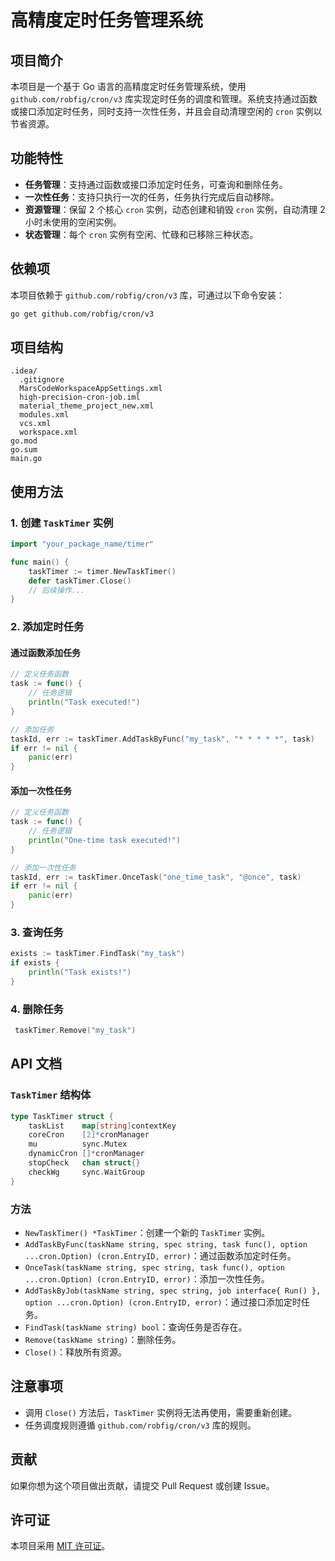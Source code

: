 # 高精度定时任务管理系统

## 项目简介
本项目是一个基于 Go 语言的高精度定时任务管理系统，使用 `github.com/robfig/cron/v3` 库实现定时任务的调度和管理。系统支持通过函数或接口添加定时任务，同时支持一次性任务，并且会自动清理空闲的 `cron` 实例以节省资源。

## 功能特性
- **任务管理**：支持通过函数或接口添加定时任务，可查询和删除任务。
- **一次性任务**：支持只执行一次的任务，任务执行完成后自动移除。
- **资源管理**：保留 2 个核心 `cron` 实例，动态创建和销毁 `cron` 实例，自动清理 2 小时未使用的空闲实例。
- **状态管理**：每个 `cron` 实例有空闲、忙碌和已移除三种状态。

## 依赖项
本项目依赖于 `github.com/robfig/cron/v3` 库，可通过以下命令安装：
```sh
go get github.com/robfig/cron/v3
```

## 项目结构
```
.idea/
  .gitignore
  MarsCodeWorkspaceAppSettings.xml
  high-precision-cron-job.iml
  material_theme_project_new.xml
  modules.xml
  vcs.xml
  workspace.xml
go.mod
go.sum
main.go
```

## 使用方法
### 1. 创建 `TaskTimer` 实例
```go
import "your_package_name/timer"

func main() {
    taskTimer := timer.NewTaskTimer()
    defer taskTimer.Close()
    // 后续操作...
}
```

### 2. 添加定时任务
#### 通过函数添加任务
```go
// 定义任务函数
task := func() {
    // 任务逻辑
    println("Task executed!")
}

// 添加任务
taskId, err := taskTimer.AddTaskByFunc("my_task", "* * * * *", task)
if err != nil {
    panic(err)
}
```

#### 添加一次性任务
```go
// 定义任务函数
task := func() {
    // 任务逻辑
    println("One-time task executed!")
}

// 添加一次性任务
taskId, err := taskTimer.OnceTask("one_time_task", "@once", task)
if err != nil {
    panic(err)
}
```

### 3. 查询任务
```go
exists := taskTimer.FindTask("my_task")
if exists {
    println("Task exists!")
}
```

### 4. 删除任务
```go
 taskTimer.Remove("my_task")
```

## API 文档
### `TaskTimer` 结构体
```go
type TaskTimer struct {
    taskList    map[string]contextKey
    coreCron    [2]*cronManager
    mu          sync.Mutex
    dynamicCron []*cronManager
    stopCheck   chan struct{}
    checkWg     sync.WaitGroup
}
```

### 方法
- `NewTaskTimer() *TaskTimer`：创建一个新的 `TaskTimer` 实例。
- `AddTaskByFunc(taskName string, spec string, task func(), option ...cron.Option) (cron.EntryID, error)`：通过函数添加定时任务。
- `OnceTask(taskName string, spec string, task func(), option ...cron.Option) (cron.EntryID, error)`：添加一次性任务。
- `AddTaskByJob(taskName string, spec string, job interface{ Run() }, option ...cron.Option) (cron.EntryID, error)`：通过接口添加定时任务。
- `FindTask(taskName string) bool`：查询任务是否存在。
- `Remove(taskName string)`：删除任务。
- `Close()`：释放所有资源。

## 注意事项
- 调用 `Close()` 方法后，`TaskTimer` 实例将无法再使用，需要重新创建。
- 任务调度规则遵循 `github.com/robfig/cron/v3` 库的规则。

## 贡献
如果你想为这个项目做出贡献，请提交 Pull Request 或创建 Issue。

## 许可证
本项目采用 [MIT 许可证](LICENSE)。